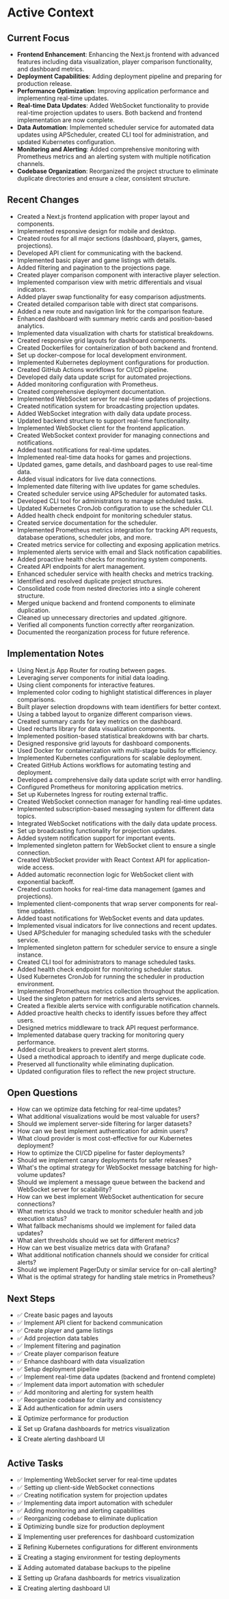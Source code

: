 # Active Context

## Current Focus

- **Frontend Enhancement**: Enhancing the Next.js frontend with advanced features including data visualization, player comparison functionality, and dashboard metrics.
- **Deployment Capabilities**: Adding deployment pipeline and preparing for production release.
- **Performance Optimization**: Improving application performance and implementing real-time updates.
- **Real-time Data Updates**: Added WebSocket functionality to provide real-time projection updates to users. Both backend and frontend implementation are now complete.
- **Data Automation**: Implemented scheduler service for automated data updates using APScheduler, created CLI tool for administration, and updated Kubernetes configuration.
- **Monitoring and Alerting**: Added comprehensive monitoring with Prometheus metrics and an alerting system with multiple notification channels.
- **Codebase Organization**: Reorganized the project structure to eliminate duplicate directories and ensure a clear, consistent structure.

## Recent Changes

- Created a Next.js frontend application with proper layout and components.
- Implemented responsive design for mobile and desktop.
- Created routes for all major sections (dashboard, players, games, projections).
- Developed API client for communicating with the backend.
- Implemented basic player and game listings with details.
- Added filtering and pagination to the projections page.
- Created player comparison component with interactive player selection.
- Implemented comparison view with metric differentials and visual indicators.
- Added player swap functionality for easy comparison adjustments.
- Created detailed comparison table with direct stat comparisons.
- Added a new route and navigation link for the comparison feature.
- Enhanced dashboard with summary metric cards and position-based analytics.
- Implemented data visualization with charts for statistical breakdowns.
- Created responsive grid layouts for dashboard components.
- Created Dockerfiles for containerization of both backend and frontend.
- Set up docker-compose for local development environment.
- Implemented Kubernetes deployment configurations for production.
- Created GitHub Actions workflows for CI/CD pipeline.
- Developed daily data update script for automated projections.
- Added monitoring configuration with Prometheus.
- Created comprehensive deployment documentation.
- Implemented WebSocket server for real-time updates of projections.
- Created notification system for broadcasting projection updates.
- Added WebSocket integration with daily data update process.
- Updated backend structure to support real-time functionality.
- Implemented WebSocket client for the frontend application.
- Created WebSocket context provider for managing connections and notifications.
- Added toast notifications for real-time updates.
- Implemented real-time data hooks for games and projections.
- Updated games, game details, and dashboard pages to use real-time data.
- Added visual indicators for live data connections.
- Implemented date filtering with live updates for game schedules.
- Created scheduler service using APScheduler for automated tasks.
- Developed CLI tool for administrators to manage scheduled tasks.
- Updated Kubernetes CronJob configuration to use the scheduler CLI.
- Added health check endpoint for monitoring scheduler status.
- Created service documentation for the scheduler.
- Implemented Prometheus metrics integration for tracking API requests, database operations, scheduler jobs, and more.
- Created metrics service for collecting and exposing application metrics.
- Implemented alerts service with email and Slack notification capabilities.
- Added proactive health checks for monitoring system components.
- Created API endpoints for alert management.
- Enhanced scheduler service with health checks and metrics tracking.
- Identified and resolved duplicate project structures.
- Consolidated code from nested directories into a single coherent structure.
- Merged unique backend and frontend components to eliminate duplication.
- Cleaned up unnecessary directories and updated .gitignore.
- Verified all components function correctly after reorganization.
- Documented the reorganization process for future reference.

## Implementation Notes

- Using Next.js App Router for routing between pages.
- Leveraging server components for initial data loading.
- Using client components for interactive features.
- Implemented color coding to highlight statistical differences in player comparisons.
- Built player selection dropdowns with team identifiers for better context.
- Using a tabbed layout to organize different comparison views.
- Created summary cards for key metrics on the dashboard.
- Used recharts library for data visualization components.
- Implemented position-based statistical breakdowns with bar charts.
- Designed responsive grid layouts for dashboard components.
- Used Docker for containerization with multi-stage builds for efficiency.
- Implemented Kubernetes configurations for scalable deployment.
- Created GitHub Actions workflows for automating testing and deployment.
- Developed a comprehensive daily data update script with error handling.
- Configured Prometheus for monitoring application metrics.
- Set up Kubernetes Ingress for routing external traffic.
- Created WebSocket connection manager for handling real-time updates.
- Implemented subscription-based messaging system for different data topics.
- Integrated WebSocket notifications with the daily data update process.
- Set up broadcasting functionality for projection updates.
- Added system notification support for important events.
- Implemented singleton pattern for WebSocket client to ensure a single connection.
- Created WebSocket provider with React Context API for application-wide access.
- Added automatic reconnection logic for WebSocket client with exponential backoff.
- Created custom hooks for real-time data management (games and projections).
- Implemented client-components that wrap server components for real-time updates.
- Added toast notifications for WebSocket events and data updates.
- Implemented visual indicators for live connections and recent updates.
- Used APScheduler for managing scheduled tasks with the scheduler service.
- Implemented singleton pattern for scheduler service to ensure a single instance.
- Created CLI tool for administrators to manage scheduled tasks.
- Added health check endpoint for monitoring scheduler status.
- Used Kubernetes CronJob for running the scheduler in production environment.
- Implemented Prometheus metrics collection throughout the application.
- Used the singleton pattern for metrics and alerts services.
- Created a flexible alerts service with configurable notification channels.
- Added proactive health checks to identify issues before they affect users.
- Designed metrics middleware to track API request performance.
- Implemented database query tracking for monitoring query performance.
- Added circuit breakers to prevent alert storms.
- Used a methodical approach to identify and merge duplicate code.
- Preserved all functionality while eliminating duplication.
- Updated configuration files to reflect the new project structure.

## Open Questions

- How can we optimize data fetching for real-time updates?
- What additional visualizations would be most valuable for users?
- Should we implement server-side filtering for larger datasets?
- How can we best implement authentication for admin users?
- What cloud provider is most cost-effective for our Kubernetes deployment?
- How to optimize the CI/CD pipeline for faster deployments?
- Should we implement canary deployments for safer releases?
- What's the optimal strategy for WebSocket message batching for high-volume updates?
- Should we implement a message queue between the backend and WebSocket server for scalability?
- How can we best implement WebSocket authentication for secure connections?
- What metrics should we track to monitor scheduler health and job execution status?
- What fallback mechanisms should we implement for failed data updates?
- What alert thresholds should we set for different metrics?
- How can we best visualize metrics data with Grafana?
- What additional notification channels should we consider for critical alerts?
- Should we implement PagerDuty or similar service for on-call alerting?
- What is the optimal strategy for handling stale metrics in Prometheus?

## Next Steps

- ✅ Create basic pages and layouts
- ✅ Implement API client for backend communication
- ✅ Create player and game listings
- ✅ Add projection data tables
- ✅ Implement filtering and pagination
- ✅ Create player comparison feature
- ✅ Enhance dashboard with data visualization
- ✅ Setup deployment pipeline
- ✅ Implement real-time data updates (backend and frontend complete)
- ✅ Implement data import automation with scheduler
- ✅ Add monitoring and alerting for system health
- ✅ Reorganize codebase for clarity and consistency
- ⏳ Add authentication for admin users
- ⏳ Optimize performance for production
- ⏳ Set up Grafana dashboards for metrics visualization
- ⏳ Create alerting dashboard UI

## Active Tasks

- ✅ Implementing WebSocket server for real-time updates
- ✅ Setting up client-side WebSocket connections
- ✅ Creating notification system for projection updates
- ✅ Implementing data import automation with scheduler
- ✅ Adding monitoring and alerting capabilities
- ✅ Reorganizing codebase to eliminate duplication
- ⏳ Optimizing bundle size for production deployment
- ⏳ Implementing user preferences for dashboard customization
- ⏳ Refining Kubernetes configurations for different environments
- ⏳ Creating a staging environment for testing deployments
- ⏳ Adding automated database backups to the pipeline
- ⏳ Setting up Grafana dashboards for metrics visualization
- ⏳ Creating alerting dashboard UI 